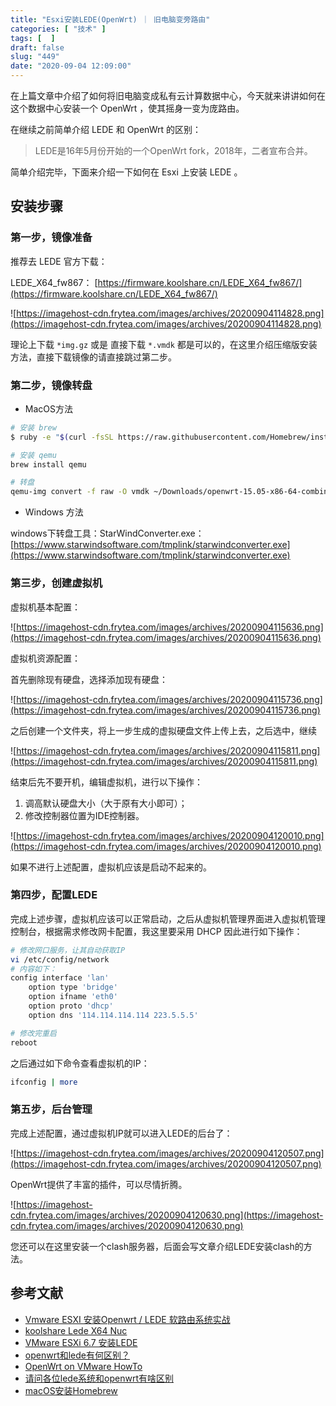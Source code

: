 ```yaml
---
title: "Esxi安装LEDE(OpenWrt) ｜ 旧电脑变旁路由"
categories: [ "技术" ]
tags: [  ]
draft: false
slug: "449"
date: "2020-09-04 12:09:00"
---
```


在上篇文章中介绍了如何将旧电脑变成私有云计算数据中心，今天就来讲讲如何在这个数据中心安装一个 OpenWrt ，使其摇身一变为庞路由。

在继续之前简单介绍 LEDE 和 OpenWrt 的区别：

> LEDE是16年5月份开始的一个OpenWrt fork，2018年，二者宣布合并。

简单介绍完毕，下面来介绍一下如何在 Esxi 上安装 LEDE 。

## 安装步骤

### 第一步，镜像准备

推荐去 LEDE 官方下载：

LEDE_X64_fw867： [https://firmware.koolshare.cn/LEDE_X64_fw867/](https://firmware.koolshare.cn/LEDE_X64_fw867/)

![https://imagehost-cdn.frytea.com/images/archives/20200904114828.png](https://imagehost-cdn.frytea.com/images/archives/20200904114828.png)

理论上下载 `*img.gz` 或是 直接下载 `*.vmdk` 都是可以的，在这里介绍压缩版安装方法，直接下载镜像的请直接跳过第二步。

### 第二步，镜像转盘

- MacOS方法

```bash
# 安装 brew
$ ruby -e "$(curl -fsSL https://raw.githubusercontent.com/Homebrew/install/master/install)"

# 安装 qemu
brew install qemu

# 转盘
qemu-img convert -f raw -O vmdk ~/Downloads/openwrt-15.05-x86-64-combined-ext4.img openwrt-15.05-x86-64-combined-ext4.vmdk
```

- Windows 方法

windows下转盘工具：StarWindConverter.exe：[https://www.starwindsoftware.com/tmplink/starwindconverter.exe](https://www.starwindsoftware.com/tmplink/starwindconverter.exe)

### 第三步，创建虚拟机

虚拟机基本配置：

![https://imagehost-cdn.frytea.com/images/archives/20200904115636.png](https://imagehost-cdn.frytea.com/images/archives/20200904115636.png)

虚拟机资源配置：

首先删除现有硬盘，选择添加现有硬盘：

![https://imagehost-cdn.frytea.com/images/archives/20200904115736.png](https://imagehost-cdn.frytea.com/images/archives/20200904115736.png)

之后创建一个文件夹，将上一步生成的虚拟硬盘文件上传上去，之后选中，继续

![https://imagehost-cdn.frytea.com/images/archives/20200904115811.png](https://imagehost-cdn.frytea.com/images/archives/20200904115811.png)

结束后先不要开机，编辑虚拟机，进行以下操作：

1. 调高默认硬盘大小（大于原有大小即可）；
2. 修改控制器位置为IDE控制器。

![https://imagehost-cdn.frytea.com/images/archives/20200904120010.png](https://imagehost-cdn.frytea.com/images/archives/20200904120010.png)

如果不进行上述配置，虚拟机应该是启动不起来的。

### 第四步，配置LEDE

完成上述步骤，虚拟机应该可以正常启动，之后从虚拟机管理界面进入虚拟机管理控制台，根据需求修改网卡配置，我这里要采用 DHCP 因此进行如下操作：

```bash
# 修改网口服务，让其自动获取IP
vi /etc/config/network
# 内容如下：
config interface 'lan'
	option type 'bridge'
	option ifname 'eth0'
	option proto 'dhcp'
	option dns '114.114.114.114 223.5.5.5'

# 修改完重启
reboot
```

之后通过如下命令查看虚拟机的IP：

```bash
ifconfig | more
```

### 第五步，后台管理

完成上述配置，通过虚拟机IP就可以进入LEDE的后台了：

![https://imagehost-cdn.frytea.com/images/archives/20200904120507.png](https://imagehost-cdn.frytea.com/images/archives/20200904120507.png)

OpenWrt提供了丰富的插件，可以尽情折腾。

![https://imagehost-cdn.frytea.com/images/archives/20200904120630.png](https://imagehost-cdn.frytea.com/images/archives/20200904120630.png)

您还可以在这里安装一个clash服务器，后面会写文章介绍LEDE安装clash的方法。

## 参考文献

- [Vmware ESXI 安装Openwrt / LEDE 软路由系统实战](https://tnext.org/5828.html)
- [koolshare Lede X64 Nuc](https://firmware.koolshare.cn/LEDE_X64_fw867/)
- [VMware ESXi 6.7 安装LEDE](https://blog.csdn.net/kxwinxp/article/details/90166223)
- [openwrt和lede有何区别？](https://www.zhihu.com/question/62052812)
- [OpenWrt on VMware HowTo](https://openwrt.org/docs/guide-user/virtualization/vmware)
- [请问各位lede系统和openwrt有啥区别](https://koolshare.cn/thread-144977-1-1.html)
- [macOS安装Homebrew](https://blog.csdn.net/q383965374/article/details/80404314)